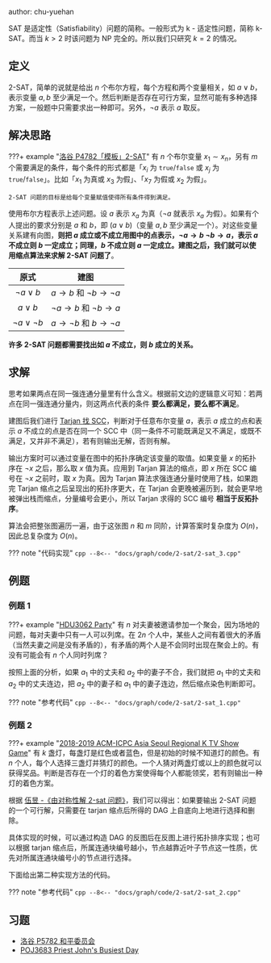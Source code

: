 author: chu-yuehan

SAT 是适定性（Satisfiability）问题的简称。一般形式为 k - 适定性问题，简称 k-SAT。而当 $k>2$ 时该问题为 NP 完全的。所以我们只研究 $k=2$ 的情况。

## 定义

2-SAT，简单的说就是给出 $n$ 个布尔方程，每个方程和两个变量相关，如 $a \vee b$，表示变量 $a, b$ 至少满足一个。然后判断是否存在可行方案，显然可能有多种选择方案，一般题中只需要求出一种即可。另外，$\neg a$ 表示 $a$ 取反。

## 解决思路

???+ example "[洛谷 P4782「模板」2-SAT](https://www.luogu.com.cn/problem/P4782)"
    有 $n$ 个布尔变量 $x_1\sim x_n$，另有 $m$ 个需要满足的条件，每个条件的形式都是「$x_i$ 为 `true`/`false` 或 $x_j$ 为 `true`/`false`」。比如「$x_1$ 为真或 $x_3$ 为假」、「$x_7$ 为假或 $x_2$ 为假」。
    
    2-SAT 问题的目标是给每个变量赋值使得所有条件得到满足。

使用布尔方程表示上述问题。设 $a$ 表示 $x_a$ 为真（$\neg a$ 就表示 $x_a$ 为假）。如果有个人提出的要求分别是 $a$ 和 $b$，即 $(a \vee b)$（变量 $a, b$ 至少满足一个）。对这些变量关系建有向图，**则把 $a$ 成立或不成立用图中的点表示，$\neg a\to b$ $\neg b\to a$，表示 $a$ 不成立则 $b$ 一定成立；同理，$b$ 不成立则 $a$ 一定成立。建图之后，我们就可以使用缩点算法来求解 2-SAT 问题了**。

|         原式         |                建图               |
| :----------------: | :-----------------------------: |
|   $\neg a \vee b$  | $a \to b$ 和 $\neg b \to \neg a$ |
|     $a \vee b$     | $\neg a \to b$ 和 $\neg b \to a$ |
| $\neg a\vee\neg b$ | $a \to \neg b$ 和 $b \to \neg a$ |

**许多 2-SAT 问题都需要找出如 $a$ 不成立，则 $b$ 成立的关系。**

## 求解

思考如果两点在同一强连通分量里有什么含义。根据前文边的逻辑意义可知：若两点在同一强连通分量内，则这两点代表的条件 **要么都满足，要么都不满足**。

建图后我们进行 [Tarjan 找 SCC](./scc.md)，判断对于任意布尔变量 $a$，表示 $a$ 成立的点和表示 $a$ 不成立的点是否在同一个 SCC 中（同一条件不可能既满足又不满足，或既不满足，又并非不满足），若有则输出无解，否则有解。

输出方案时可以通过变量在图中的拓扑序确定该变量的取值。如果变量 $x$ 的拓扑序在 $\neg x$ 之后，那么取 $x$ 值为真。应用到 Tarjan 算法的缩点，即 $x$ 所在 SCC 编号在 $\neg x$ 之前时，取 $x$ 为真。因为 Tarjan 算法求强连通分量时使用了栈，如果跑完 Tarjan 缩点之后呈现出的拓扑序更大，在 Tarjan 会更晚被遍历到，就会更早地被弹出栈而缩点，分量编号会更小，所以 Tarjan 求得的 SCC 编号 **相当于反拓扑序**。

算法会把整张图遍历一遍，由于这张图 $n$ 和 $m$ 同阶，计算答案时复杂度为 $O(n)$，因此总复杂度为 $O(n)$。

??? note "代码实现"
    ```cpp
    --8<-- "docs/graph/code/2-sat/2-sat_3.cpp"
    ```

## 例题

### 例题 1

???+ example "[HDU3062 Party](https://acm.hdu.edu.cn/showproblem.php?pid=3062)"
    有 $n$ 对夫妻被邀请参加一个聚会，因为场地的问题，每对夫妻中只有一人可以列席。在 $2n$ 个人中，某些人之间有着很大的矛盾（当然夫妻之间是没有矛盾的），有矛盾的两个人是不会同时出现在聚会上的。有没有可能会有 $n$ 个人同时列席？

按照上面的分析，如果 $a_1$ 中的丈夫和 $a_2$ 中的妻子不合，我们就把 $a_1$ 中的丈夫和 $a_2$ 中的丈夫连边，把 $a_2$ 中的妻子和 $a_1$ 中的妻子连边，然后缩点染色判断即可。

??? note "参考代码"
    ```cpp
    --8<-- "docs/graph/code/2-sat/2-sat_1.cpp"
    ```

### 例题 2

???+ example "[2018-2019 ACM-ICPC Asia Seoul Regional K TV Show Game](https://codeforces.com/gym/101987/problem/K)"
    有 $k$ 盏灯，每盏灯是红色或者蓝色，但是初始的时候不知道灯的颜色。有 $n$ 个人，每个人选择三盏灯并猜灯的颜色。一个人猜对两盏灯或以上的颜色就可以获得奖品。判断是否存在一个灯的着色方案使得每个人都能领奖，若有则输出一种灯的着色方案。

根据 [伍昱 -《由对称性解 2-sat 问题》](https://github.com/OI-wiki/libs/blob/master/%E9%9B%86%E8%AE%AD%E9%98%9F%E5%8E%86%E5%B9%B4%E8%AE%BA%E6%96%87/%E5%9B%BD%E5%AE%B6%E9%9B%86%E8%AE%AD%E9%98%9F2003%E8%AE%BA%E6%96%87%E9%9B%86/%E4%BC%8D%E6%98%B1--%E7%94%B1%E5%AF%B9%E7%A7%B0%E6%80%A7%E8%A7%A32-SAT%E9%97%AE%E9%A2%98/%E4%BC%8D%E6%98%B1.ppt)，我们可以得出：如果要输出 2-SAT 问题的一个可行解，只需要在 tarjan 缩点后所得的 DAG 上自底向上地进行选择和删除。

具体实现的时候，可以通过构造 DAG 的反图后在反图上进行拓扑排序实现；也可以根据 tarjan 缩点后，所属连通块编号越小，节点越靠近叶子节点这一性质，优先对所属连通块编号小的节点进行选择。

下面给出第二种实现方法的代码。

??? note "参考代码"
    ```cpp
    --8<-- "docs/graph/code/2-sat/2-sat_2.cpp"
    ```

## 习题

-   [洛谷 P5782 和平委员会](https://www.luogu.com.cn/problem/P5782)
-   [POJ3683 Priest John's Busiest Day](http://poj.org/problem?id=3683)
